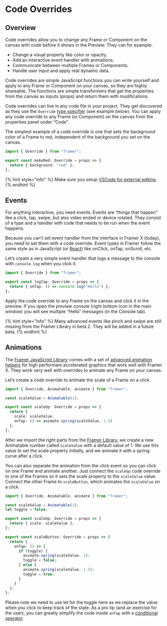 # Code Overrides

## Overview

Code overrides allow you to change any Frame or Component on the canvas with code before it shows in the Preview. They can for example:

* Change a visual property like color or opacity.
* Add an interactive event handler with animations.
* Communicate between multiple Frames or Components.
* Handle user input and apply real dynamic data.

Code overrides are simple JavaScript functions you can write yourself and apply to any Frame or Component on your canvas, so they are highly shareable. The functions are simple transformers that get the properties from the canvas as inputs \(props\) and return them with modifications.  
  
Code overrides can live in any code file in your project. They get discovered as they use the `Override` [type specifier](https://www.typescriptlang.org/docs/handbook/basic-types.html) \(see example below\). You can apply any code override to any Frame \(or Component\) on the canvas from the properties panel under “Code”.

The simplest example of a code override is one that sets the background color of a Frame to red, independent of the background you set on the canvas.

```typescript
import { Override } from "framer";

export const makeRed: Override = props => {
  return { background: "red" };
};
```

{% hint style="info" %}
Make sure you setup [VSCode for external editing](https://framer.gitbook.io/framer/code#editor-setup).
{% endhint %}

## Events

For anything interactive, you need events. Events are “things that happen” like a click, tap, swipe, but also video ended or device rotated. They consist of a type and a handler with code that needs to be run when the event happens.  
  
Because you can’t set event handler from the interface in Framer X \(today\), you need to set them with a code override. Event types in Framer follow the same style as in JavaScript \(or [React](https://reactjs.org/docs/events.html#supported-events)\) like onClick, onTap, onScroll, etc.  
  
Let’s create a very simple event handler that logs a message to the console with `console.log` when you click it.

```typescript
import { Override } from "framer";

export const logTap: Override = props => {
  return { onTap: () => console.log("Hello") };
};
```

Apply the code override to any Frame on the canvas and click it in the preview. If you open the preview console \(right bottom icon in the main window\) you will see multiple “Hello” messages \(in the Console tab\).

{% hint style="info" %}
Many advanced events like pinch and swipe are still missing from the Framer Library in beta 2. They will be added in a future beta.
{% endhint %}

## Animations

The [Framer JavaScript Library](framer.js/) comes with a set of [advanced animation helpers](framer.js/animation.md) for high performant accelerated graphics that work well with Framer X. They work very well with overrides to animate any Frame on your canvas.  
  
Let’s create a code override to animate the scale of a Frame on a click.

```typescript
import { Override, Animatable, animate } from "framer";

const scaleValue = Animatable(1);

export const scaleUp: Override = props => {
  return {
    scale: scaleValue,
    onTap: () => animate.spring(scaleValue, 1.5)
  };
};
```

After we import the right parts from the [Framer Library](framer.js/), we create a new Animatable number called `scaleValue` with a default value of 1. We use this value to set the scale property initially, and we animate it with a spring curve after a click.  
  
You can also separate the animation from the click event so you can click on one Frame and animate another. Just connect the `scaleUp` code override to one of the Frames so it sets the scale property to the `scaleValue` value. Connect the other Frame to `scaleButton`, which animates the `scaleValue` on a click.

```typescript
import { Override, Animatable, animate } from "framer";

const scaleValue = Animatable(1);
let toggle = false;

export const scaleUp: Override = props => {
  return { scale: scaleValue };
};

export const scaleButton: Override = props => {
  return {
    onTap: () => {
      if (toggle) {
        animate.spring(scaleValue, 1);
        toggle = false;
      } else {
        animate.spring(scaleValue, 1.5);
        toggle = true;
      }
    }
  };
};

```

Please note we need to use let for the toggle here as we replace the value when you click to keep track of the state. As a pro tip \(and an exercise for the user\), you can greatly simplify the code inside `onTap` with a [conditional operator](https://stackoverflow.com/questions/6259982/how-do-you-use-the-conditional-operator-in-javascript).

